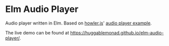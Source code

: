 Elm Audio Player
================
Audio player written in Elm. Based on [howler.js](https://howlerjs.com/)'
[audio player
example](https://github.com/goldfire/howler.js/tree/master/examples/player).

The live demo can be found at <https://huggablemonad.github.io/elm-audio-player/>.
